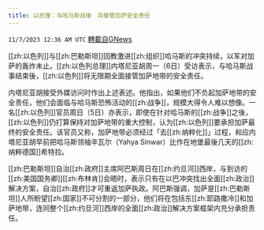 ```yaml
---
title: 以总理：与哈马斯战後　将接管加萨安全责任
---
```

`11/7/2023 12:36 AM UTC` [轉載自GNews](https://gnews.org/articles/1933279)

[[zh:以色列]]与[[zh:巴勒斯坦]]回教激进[[zh:组织]]哈马斯的冲突持续，以军对加萨的轰炸未止。[[zh:以色列总理]]内塔尼亚胡周一（6日）受访表示，与哈马斯战事结束後，[[zh:以色列]]将无限期全面接管加萨地带的安全责任。

内塔尼亚胡接受外媒访问时作出上述表述。他指出，如果他们不负起加萨地带的安全责任，他们会面临与哈马斯恐怖活动的[[zh:战争]]，规模大得令人难以想像。一名[[zh:以色列]]官员周日（5日）亦表示，即使在针对哈马斯的[[zh:战争]]之後，[[zh:以色列]]仍打算保持对加萨地带的重大控制，认为[[zh:以色列]]要承担加萨最终的安全责任。该官员又称，加萨地带必须经过「去[[zh:纳粹化]]」过程，和应内塔尼亚胡早前把哈马斯领袖辛瓦尔（Yahya Sinwar）比作在地堡最後几天的[[zh:纳粹德国]]希特拉。

[[zh:巴勒斯坦]]自治[[zh:政府]]主席阿巴斯周日在[[zh:约旦河]]西岸，与到访的[[zh:美国国务卿]][[zh:布林肯]]会晤时，表示只有在以巴冲突找出全面[[zh:政治]]解决方案，自治[[zh:政府]]才可重返加萨执政。阿巴斯强调，加萨是[[zh:巴勒斯坦]]人所盼望[[zh:国家]]不可分割的一部分，他们将在包括东[[zh:耶路撒冷]]和加萨地带，连同整个[[zh:约旦河]]西岸的全面[[zh:政治]]解决方案框架内充分承担责任。
